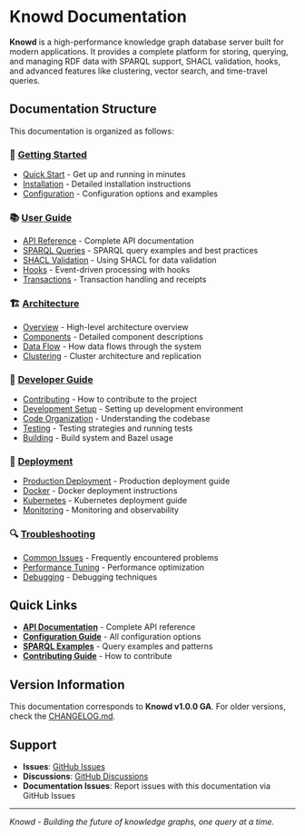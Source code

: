 # Knowd Documentation

**Knowd** is a high-performance knowledge graph database server built for modern applications. It provides a complete platform for storing, querying, and managing RDF data with SPARQL support, SHACL validation, hooks, and advanced features like clustering, vector search, and time-travel queries.

## Documentation Structure

This documentation is organized as follows:

### 🚀 **[Getting Started](./getting-started/)**
- [Quick Start](./getting-started/quick-start.md) - Get up and running in minutes
- [Installation](./getting-started/installation.md) - Detailed installation instructions
- [Configuration](./getting-started/configuration.md) - Configuration options and examples

### 📚 **[User Guide](./user-guide/)**
- [API Reference](./user-guide/api-reference.md) - Complete API documentation
- [SPARQL Queries](./user-guide/sparql-queries.md) - SPARQL query examples and best practices
- [SHACL Validation](./user-guide/shacl-validation.md) - Using SHACL for data validation
- [Hooks](./user-guide/hooks.md) - Event-driven processing with hooks
- [Transactions](./user-guide/transactions.md) - Transaction handling and receipts

### 🏗️ **[Architecture](./architecture/)**
- [Overview](./architecture/overview.md) - High-level architecture overview
- [Components](./architecture/components.md) - Detailed component descriptions
- [Data Flow](./architecture/data-flow.md) - How data flows through the system
- [Clustering](./architecture/clustering.md) - Cluster architecture and replication

### 🔧 **[Developer Guide](./developer-guide/)**
- [Contributing](./developer-guide/contributing.md) - How to contribute to the project
- [Development Setup](./developer-guide/development-setup.md) - Setting up development environment
- [Code Organization](./developer-guide/code-organization.md) - Understanding the codebase
- [Testing](./developer-guide/testing.md) - Testing strategies and running tests
- [Building](./developer-guide/building.md) - Build system and Bazel usage

### 🚢 **[Deployment](./deployment/)**
- [Production Deployment](./deployment/production.md) - Production deployment guide
- [Docker](./deployment/docker.md) - Docker deployment instructions
- [Kubernetes](./deployment/kubernetes.md) - Kubernetes deployment guide
- [Monitoring](./deployment/monitoring.md) - Monitoring and observability

### 🔍 **[Troubleshooting](./troubleshooting/)**
- [Common Issues](./troubleshooting/common-issues.md) - Frequently encountered problems
- [Performance Tuning](./troubleshooting/performance-tuning.md) - Performance optimization
- [Debugging](./troubleshooting/debugging.md) - Debugging techniques

## Quick Links

- **[API Documentation](./user-guide/api-reference.md)** - Complete API reference
- **[Configuration Guide](./getting-started/configuration.md)** - All configuration options
- **[SPARQL Examples](./user-guide/sparql-queries.md)** - Query examples and patterns
- **[Contributing Guide](./developer-guide/contributing.md)** - How to contribute

## Version Information

This documentation corresponds to **Knowd v1.0.0 GA**. For older versions, check the [CHANGELOG.md](../CHANGELOG.md).

## Support

- **Issues**: [GitHub Issues](https://github.com/unrdf/knowd/issues)
- **Discussions**: [GitHub Discussions](https://github.com/unrdf/knowd/discussions)
- **Documentation Issues**: Report issues with this documentation via GitHub Issues

---

*Knowd - Building the future of knowledge graphs, one query at a time.*
